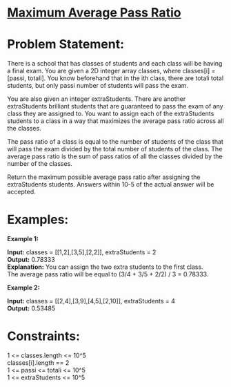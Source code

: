 # [Maximum Average Pass Ratio](https://github.com/surya8980/December-2024-Daily-Problems/blob/main/LeetCode/15-Dec-2024/Maximum%20Average%20Pass%20Ratio.java)
# Problem Statement:
There is a school that has classes of students and each class will be having a final exam. You are given a 2D integer array classes, where classes[i] = [passi, totali]. You know beforehand that in the ith class, there are totali total students, but only passi number of students will pass the exam.  

You are also given an integer extraStudents. There are another extraStudents brilliant students that are guaranteed to pass the exam of any class they are assigned to. You want to assign each of the extraStudents students to a class in a way that maximizes the average pass ratio across all the classes.

The pass ratio of a class is equal to the number of students of the class that will pass the exam divided by the total number of students of the class. The average pass ratio is the sum of pass ratios of all the classes divided by the number of the classes.

Return the maximum possible average pass ratio after assigning the extraStudents students. Answers within 10-5 of the actual answer will be accepted.

# Examples: 

**Example 1:**

**Input:** classes = [[1,2],[3,5],[2,2]], extraStudents = 2  
**Output:** 0.78333  
**Explanation:** You can assign the two extra students to the first class.  
The average pass ratio will be equal to (3/4 + 3/5 + 2/2) / 3 = 0.78333.    

**Example 2:**

**Input:** classes = [[2,4],[3,9],[4,5],[2,10]], extraStudents = 4  
**Output:** 0.53485  
 

# Constraints:

1 <= classes.length <= 10^5  
classes[i].length == 2  
1 <= passi <= totali <= 10^5  
1 <= extraStudents <= 10^5
